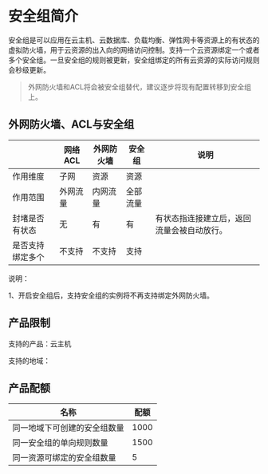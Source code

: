 # 安全组简介

安全组是可以应用在云主机、云数据库、负载均衡、弹性网卡等资源上的有状态的虚拟防火墙，用于云资源的出入向的网络访问控制。支持一个云资源绑定一个或者多个安全组。一旦安全组的规则被更新，安全组绑定的所有云资源的实际访问规则会秒级更新。

> 外网防火墙和ACL将会被安全组替代，建议逐步将现有配置转移到安全组上。

## 外网防火墙、ACL与安全组

||网络ACL|外网防火墙|安全组|说明|
|---|---|---|---|---|
|作用维度|子网|资源|资源||
|作用范围|外网流量|内网流量|全部流量|
|封堵是否有状态|无|有|有|有状态指连接建立后，返回流量会被自动放行。|
|是否支持绑定多个|不支持|不支持|支持|

说明：

1、开启安全组后，支持安全组的实例将不再支持绑定外网防火墙。

## 产品限制

支持的产品：云主机

支持的地域：


## 产品配额

|名称|配额|
|---|---|
|同一地域下可创建的安全组数量|1000|
|同一安全组的单向规则数量|1500|
|同一资源可绑定的安全组数量|5|
